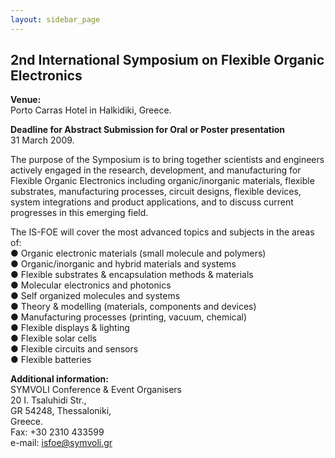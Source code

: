 ```yaml
---
layout: sidebar_page
---
```


## 2nd International Symposium on Flexible Organic Electronics 

**Venue:**  
Porto Carras Hotel in Halkidiki, Greece.  

**Deadline for Abstract Submission for Oral or Poster presentation**  
31 March 2009.  

The purpose of the Symposium is to bring together scientists and engineers actively engaged in the research, development, and manufacturing for Flexible Organic Electronics including  organic/inorganic materials, flexible substrates, manufacturing processes, circuit designs, flexible devices, system integrations and product applications, and to discuss current progresses in this emerging field.

The IS-FOE will cover the most advanced topics and subjects in the areas of:  
● Organic electronic materials (small molecule and polymers)  
● Organic/inorganic and hybrid materials and systems  
● Flexible substrates & encapsulation methods & materials  
● Molecular electronics and photonics  
● Self organized molecules and systems  
● Theory & modelling (materials, components and devices)  
● Manufacturing processes (printing, vacuum, chemical)  
● Flexible displays & lighting  
● Flexible solar cells  
● Flexible circuits and sensors  
● Flexible batteries  

**Additional information:**  
SYMVOLI Conference & Event Organisers  
20 I. Tsaluhidi Str.,  
GR 54248, Thessaloniki,  
Greece.  
Fax: +30 2310 433599  
e-mail: <a href="mailto:isfoe@symvoli.gr">isfoe@symvoli.gr</a>

